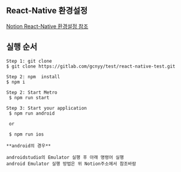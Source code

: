 ## React-Native 환경설정
 [Notion React-Native 환경설정 참조](https://www.notion.so/React-Native-d84a86b464eb4eca9c0bd4f6e53d9841)

 ## 실행 순서
```
Step 1: git clone
$ git clone https://gitlab.com/gcnyy/test/react-native-test.git

Step 2: npm  install
$ npm i 

Step 2: Start Metro
 $ npm run start

Step 3: Start your application
 $ npm run android

 or

 $ npm run ios

**android의 경우**

androidstudio의 Emulator 실행 후 아래 명령어 실행
android Emulator 실행 방법은 위 Notion주소에서 참조바람
```

